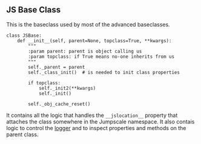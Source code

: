 ## JS Base Class

This is the baseclass used by most of the advanced baseclasses.

```
class JSBase:
    def __init__(self, parent=None, topclass=True, **kwargs):
        """
        :param parent: parent is object calling us
        :param topclass: if True means no-one inherits from us
        """
        self._parent = parent
        self._class_init()  # is needed to init class properties

        if topclass:
            self._init2(**kwargs)
            self._init()

        self._obj_cache_reset()
```

It contains all the logic that handles the `__jslocation__` property that attaches the class somewhere in the Jumpscale namespace. It also contais logic to control the [logger](readme.md#logging-on-a-jumpscale-object) and to inspect properties and methods on the parent class.

